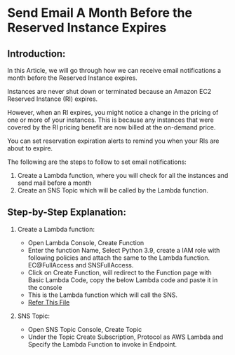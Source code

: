# Send Email A Month Before the Reserved Instance Expires
## Introduction:
In this Article, we will go through how we can receive email notifications a month before the Reserved Instance expires.

Instances are never shut down or terminated because an Amazon EC2 Reserved Instance (RI) expires.

However, when an RI expires, you might notice a change in the pricing of one or more of your instances. This is because any instances that were covered by the RI pricing benefit are now billed at the on-demand price.

You can set reservation expiration alerts to remind you when your RIs are about to expire.

The following are the steps to follow to set email notifications:
1. Create a Lambda function, where you will check for all the instances and send mail before a month
2. Create an SNS Topic which will be called by the Lambda function.

## Step-by-Step Explanation:
1. Create a Lambda function:
      * Open Lambda Console, Create Function
      * Enter the function Name, Select Python 3.9, create a IAM role with following policies and attach the same to the Lambda function. EC@FullAccess and SNSFullAccess.
      * Click on Create Function, will redirect to the Function page with Basic Lambda Code, copy the below Lambda code and paste it in the console
      * This is the Lambda function which will call the SNS.
      * [Refer This File](https://github.com/KAJOLMEHTAA/Reserved_Instance/blob/main/RI.py)

2. SNS Topic:
      * Open SNS Topic Console, Create Topic
      * Under the Topic Create Subscription, Protocol as AWS Lambda and Specify the Lambda Function to invoke in Endpoint.
